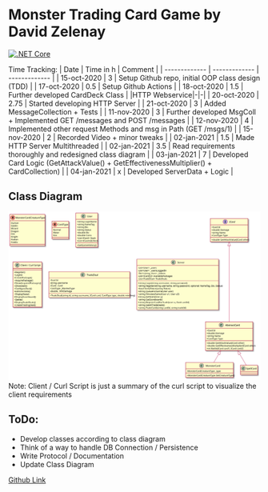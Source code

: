 # Monster Trading Card Game by David Zelenay
[![.NET Core](https://github.com/cellularegg/swe-mtcg/workflows/.NET%20Core/badge.svg)](https://github.com/cellularegg/swe-mtcg/actions?query=workflow%3A%22.NET+Core%22)

Time Tracking:
| Date  | Time in h | Comment |
| ------------- | ------------- | ------------- |
| 15-oct-2020 | 3 | Setup Github repo, initial OOP class design (TDD) |
| 17-oct-2020 | 0.5 | Setup Github Actions |
| 18-oct-2020 | 1.5 | Further developed CardDeck Class |
|HTTP Webservice|-|-|
| 20-oct-2020 | 2.75 | Started developing HTTP Server |
| 21-oct-2020 | 3 | Added MessageCollection + Tests |
| 11-nov-2020 | 3 | Further developed MsgColl + Implemented GET /messages and POST /messages |
| 12-nov-2020 | 4 | Implemented other request Methods and msg in Path (GET /msgs/1) |
| 15-nov-2020 | 2 | Recorded Video + minor tweaks |
| 02-jan-2021 | 1.5 | Made HTTP Server Multithreaded |
| 02-jan-2021 | 3.5 | Read requirements thoroughly and redesigned class diagram |
| 03-jan-2021 | 7 | Developed Card Logic (GetAttackValue() + GetEffectivenessMultiplier() + CardCollection)  |
| 04-jan-2021 | x | Developed ServerData + Logic  |

## Class Diagram
![Class Diagram](https://raw.githubusercontent.com/cellularegg/swe-mtcg/dev/class_diagram.svg)
Note: Client / Curl Script is just a summary of the curl script to visualize the client requirements
## ToDo:
* Develop classes according to class diagram
* Think of a way to handle DB Connection / Persistence
* Write Protocol / Documentation
* Update Class Diagram


[Github Link](https://github.com/cellularegg/swe-mtcg)